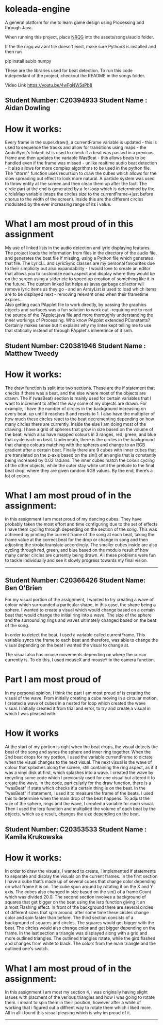 # koleada-engine
A general platform for me to learn game design using Processing and through Java.

When running this project, place [NRQG]() into the assets/songs/audio folder. 

If the the nrgq.wav.anl file doesn't exist, make sure Python3 is installed and then run

pip install aubio numpy

These are the libraries used for beat detection. To run this code independant of the project, checkout the README in the songs folder.

Video Link
https://youtu.be/4wFgNWSsPb8

Student Number: C20394933
Student Name  : Aidan Dowling
---
# How it works:
Every frame in the super.draw(), a currentFrame variable is updated - this is used to sequence the tracks and allow for transitions using maps - the AudioSync's linkedList is used to check if a beat was passed in a previous frame and then updates the variable WasBeat - this allows beats to be handled even if the frame was missed - unlike realtime audio beat detection - it also allows for more complex algorithms to be used in the python file. The "storm" function uses recursion to draw the cubes which allows for the slow spreading out effect to look more natural. A particle system was used to throw entity at the screen and then clean them up after the fact. The circle part at the end is generated by a for loop which is determined by the circleMap variable (maps the circles size to the currentFrame->just before chorus to the width of the screen). Inside this are the different circles modulated by the ever increasing range of its i value.
# What I am  most proud of in this assignment
My use of linked lists in the audio detection and lyric displaying features. The project loads the information from files in the directory of the audio file, and generates the beat file if missing, using a Python file which generates that file. The LyricLL and LyricSync classes are my personal favourites due to their simplicity but also expandability - I would love to create an editor that allows you to customize each aspect and display where they would be on the screen using a slider etc to speed up creation of something like it in the future. The custom linked list helps as javas garbage collector will remove lyric items as they go - and an ArrayList is used to load which items are to be displayed next - removing relevant ones when their frametime expires.   
Also getting each PApplet file to work directly, by passing the graphics objects and surfaces was a fun solution to work out -requiring me to read the source of the PApplet.java file and more thoroughly understanding the inner workings of Processing. Who know PApplet extended PConstants? Certainly makes sense but it explains why my linter kept telling me to use that statically instead of through PApplet's inheretince of it smh.

Student Number: C20381946
Student Name  : Matthew Tweedy
---
# How it works:
The draw function is split into two sections. These are the if statement that checks if there was a beat, and the else where most of the objects are drawn. The if (wasBeat) section is mainly used for certain variables that I want to increment to affect the way some of my objects are drawn. For example, I have the number of circles in the background increasing on every beat, up until it reaches 9 and resets to 1. I also have the multiplier of how much these circles react to the beat decrementing depending on how many circles there are currently. Inside the else I am doing most of the drawing. I have a grid of spheres that grow in size based on the volume of the beat, which also have mapped colours in 3 ranges, red, green, and blue that cycle each on beat. Underneath, there is the circles in the background that change colours matching with the spheres and change to an RGB gradient after a certain beat. Finally there are 9 cubes with inner cubes that are translated on the z-axis based on the sin() of an angle that is constantly being increased by 0.02 radians. The inner cubes match the colour cycling of the other objects, while the outer stay white until the prelude to the final beat drop, where they are given random RGB values. By the end, there’s a lot of colour.

# What I am most proud of in the assignment:
In this assignment I am most proud of my dancing cubes. They have probably taken the most effort and time configuring due to the set of effects I have them cycling through depending on the section of the song. This was achieved by printing the current frame of the song at each beat, taking the frame value at the correct beat for the drop or change in song and then adjusting the stroke/translate accordingly. The smaller cubes inside are also cycling through red, green, and blue based on the modulo result of how many center circles are currently being drawn. All these problems were fun to tackle individually and see it slowly progress towards my final vision.

-----

Student Number: C20366426
Student Name: Ben O'Brien
---
For my visual portion of the assignment, I wanted to try creating a wave of colour which surrounded a particular shape, in this case, the shape being a sphere. I wanted to create a visual which would change based on a certain beat that would change the initial ring into a wave. The size of the sphere and the surrounding rings and waves ultimately changed based on the beat of the song.

In order to detect the beat, I used a variable called currentFrame.
This variable syncs the frame to each beat and therefore, was able to change the visual depending on the beat I wanted the visual to change at.

The visual also has mouse movements depending on where the cursor currently is. To do this, I used mouseX and mouseY in the camera function.

# Part I am most proud of
In my personal opinion, I think the part I am most proud of is creating the visual of the wave. From initially creating a cube moving in a circular motion, I created a wave of cubes in a nested for loop which created the wave visual. I initially created it from trial and error, to try and create a visual in which I was pleased with.

# How it works
At the start of my portion is right when the beat drops, the visual detects the beat of the song and syncs the sphere and inner ring together. When the 2nd beat drops for my portion, I used the variable currentFrame to dictate when the visual changes to the next visual. The next visual is the wave of colour that splashes along the screen, still containing the ring aspect, as if it was a vinyl disk at first, which splashes into a wave. I created the wave by recycling some code which I previously used for one visual but altered it to create the wave. In the code, particularly for the draw function, there is a "wasBeat" if state which checks if a certain thing is on the beat. In the "wasBeat" if statement, I used it to measure the frame of the beats. I used this to determine when the main drop of the beat happens. To adjust the size of the sphere, rings and the wave, I created a variable for each visual. Then I used the lerp function and multiplied the volume of each beat by the objects, which as a result, changes the size depending on the beat.

Student Number: C20353533
Student Name  : Kamila Krukowska
---
# How it works:
In order to draw the visuals, I wanted to create, I implemented if statements to separate and display the visuals on the current frames. In the first section I have a cube that’s made up of several cubes that change color depending on what frame it is on. The cube spun around by rotating it on the X and Y axis. The cubes also changed in size based on the sin() of a frame Count which was divided 20.0. The second section involves a background of squares that get bigger on the beat using the lerp function giving it an almost Flashing effect. In front of the background there are several circles of different sizes that spin around, after some time these circles change color and spin faster than before. The third section consists of a background of squares and circles. The squares would get bigger with the beat. The circles would also change color and get bigger depending on the frame. In the last section a triangle was displayed along with a grid and more outlined triangles. The outlined triangles rotate, while the gird flashed and changes from white to black. The colors from the main triangle and the outlined one's switch. 
# What I am most proud of in the assignment:
In this assignment I am most my section 4, i was originally having slight issues with placment of the verious triangles and how i was going to rotate them. i meant to spin them in their position, however after a while of working that i figured out a diffrent way to rotate them which i liked more. All in all i found this visual pleasing which is why im proud of it.

-----
